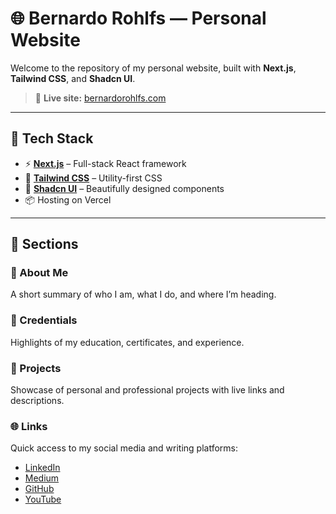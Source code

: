 # 🌐 Bernardo Rohlfs — Personal Website

Welcome to the repository of my personal website, built with **Next.js**, **Tailwind CSS**, and **Shadcn UI**.

> 📍 **Live site:** [bernardorohlfs.com](https://bernardorohlfs.com)

---

## 🧱 Tech Stack

- ⚡️ [**Next.js**](https://nextjs.org/) – Full-stack React framework
- 🎨 [**Tailwind CSS**](https://tailwindcss.com/) – Utility-first CSS
- 🧩 [**Shadcn UI**](https://ui.shadcn.com/) – Beautifully designed components
- 📦 Hosting on Vercel

---

## 📁 Sections

### 👤 About Me
A short summary of who I am, what I do, and where I’m heading.

### 📄 Credentials
Highlights of my education, certificates, and experience.

### 🧪 Projects
Showcase of personal and professional projects with live links and descriptions.

### 🌐 Links
Quick access to my social media and writing platforms:
- [LinkedIn](https://www.linkedin.com/in/bernardorohlfs)
- [Medium](https://medium.com/@berohlfs)
- [GitHub](https://github.com/Berohlfs)
- [YouTube](https://www.youtube.com/@BrazilianBunker)
